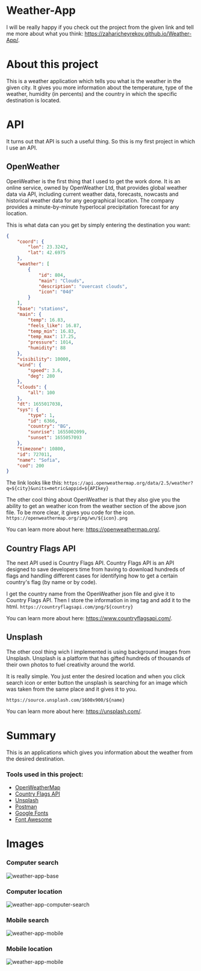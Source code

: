 # Weather-App

I will be really happy if you check out the project from the given link and tell me more about what you think: https://zaharicheyrekov.github.io/Weather-App/.

# About this project

This is a weather application which tells you what is the weather in the given city. It gives you more information about the temperature, type of the weather, humidity (in percents) and the country in which the specific destination is located.

# API

It turns out that API is such a useful thing. So this is my first project in which I use an API.

## OpenWeather

OpenWeather is the first thing that I used to get the work done. It is an online service, owned by OpenWeather Ltd, that provides global weather data via API, including current weather data, forecasts, nowcasts and historical weather data for any geographical location. The company provides a minute-by-minute hyperlocal precipitation forecast for any location.

This is what data can you get by simply entering the destination you want:

```json
{
    "coord": {
        "lon": 23.3242,
        "lat": 42.6975
    },
    "weather": [
        {
            "id": 804,
            "main": "Clouds",
            "description": "overcast clouds",
            "icon": "04d"
        }
    ],
    "base": "stations",
    "main": {
        "temp": 16.83,
        "feels_like": 16.87,
        "temp_min": 16.83,
        "temp_max": 17.25,
        "pressure": 1014,
        "humidity": 88
    },
    "visibility": 10000,
    "wind": {
        "speed": 3.6,
        "deg": 280
    },
    "clouds": {
        "all": 100
    },
    "dt": 1655017038,
    "sys": {
        "type": 1,
        "id": 6366,
        "country": "BG",
        "sunrise": 1655002099,
        "sunset": 1655057093
    },
    "timezone": 10800,
    "id": 727011,
    "name": "Sofia",
    "cod": 200
}
```
The link looks like this: `https://api.openweathermap.org/data/2.5/weather?q=${city}&units=metric&appid=${APIkey}`

The other cool thing about OpenWeather is that they also give you the ability to get an weather icon from the weather section of the above json file. To be more clear, it gives you code for the icon.
`https://openweathermap.org/img/wn/${icon}.png`

You can learn more about here: https://openweathermap.org/.

## Country Flags API

The next API used is Country Flags API. Country Flags API is an API designed to save developers time from having to download hundreds of flags and handling different cases for identifying how to get a certain country's flag (by name or by code).

I get the country name from the OpenWeather json file and give it to Country Flags API. Then I store the information in img tag and add it to the html.
`https://countryflagsapi.com/png/${country}`

You can learn more about here: https://www.countryflagsapi.com/.

## Unsplash

The other cool thing wich I implemented is using background images from Unsplash. Unsplash is a platform that has gifted hundreds of thousands of their own photos to fuel creativity around the world.

It is really simple. You just enter the desired location and when you click search icon or enter button the unsplash is searching for an image which was taken from the same place and it gives it to you.

`https://source.unsplash.com/1600x900/${name}`

You can learn more about here: https://unsplash.com/.

# Summary

This is an applications which gives you information about the weather from the desired destination.

### Tools used in this project: 

- <a href="https://openweathermap.org/">OpenWeatherMap</a>
- <a href="https://countryflagsapi.com/">Country Flags API</a>
- <a href="https://unsplash.com/">Unsplash</a>
- <a href="https://www.postman.com/">Postman</a>
- <a href="https://fonts.google.com/">Google Fonts</a>
- <a href="https://fontawesome.com/">Font Awesome</a>

# Images

### Computer search

![weather-app-base](https://user-images.githubusercontent.com/95768526/173223311-d101ce58-1ffe-40b3-9324-7dc5f3036da2.png)

### Computer location

![weather-app-computer-search](https://user-images.githubusercontent.com/95768526/173223380-67defa3e-95af-4b05-a849-db24427dd3a5.png)

### Mobile search

![weather-app-mobile](https://user-images.githubusercontent.com/95768526/173223531-2c203036-2e91-4f26-b09a-0a31fb37b027.png)

### Mobile location

![weather-app-mobile](https://user-images.githubusercontent.com/95768526/173223489-a65bcc00-8d3f-42ec-a05b-2bc3bdc55057.png)
